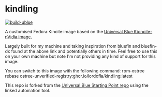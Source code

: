 # kindling

[![build-ublue](https://github.com/lordofla/kindling/actions/workflows/build.yml/badge.svg)](https://github.com/lordofla/kindling/actions/workflows/build.yml)

A customised Fedora Kinoite image based on the [Universal Blue Kionoite-nVidia image.](https://ublue.it/)

Largely built for my machine and taking inspiration from bluefin and bluefin-dx found at the above link and potentially others in time. Feel free to use this on your own machine but note I'm not providing any kind of support for this image.

You can switch to this image with the following command: rpm-ostree rebase ostree-unverified-registry:ghcr.io/lordofla/kindling:latest

This repo is forked from the [Universal Blue Starting Point repo](https://github.com/ublue-os/startingpoint) using the linked automation tool.
